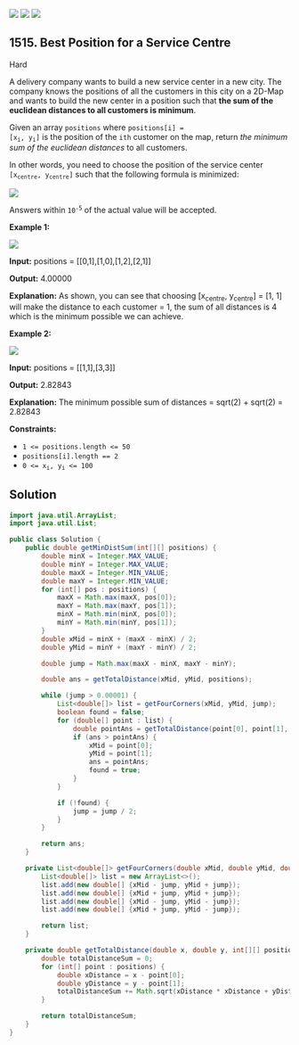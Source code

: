 [![](https://img.shields.io/github/stars/javadev/LeetCode-in-Java?label=Stars&style=flat-square)](https://github.com/javadev/LeetCode-in-Java)
[![](https://img.shields.io/github/forks/javadev/LeetCode-in-Java?label=Fork%20me%20on%20GitHub%20&style=flat-square)](https://github.com/javadev/LeetCode-in-Java/fork)
[![](https://img.shields.io/badge/-LeetCode%20in%20Kotlin-blue?style=flat-square)](https://github.com/javadev/LeetCode-in-Kotlin)

## 1515\. Best Position for a Service Centre

Hard

A delivery company wants to build a new service center in a new city. The company knows the positions of all the customers in this city on a 2D-Map and wants to build the new center in a position such that **the sum of the euclidean distances to all customers is minimum**.

Given an array `positions` where <code>positions[i] = [x<sub>i</sub>, y<sub>i</sub>]</code> is the position of the `ith` customer on the map, return _the minimum sum of the euclidean distances_ to all customers.

In other words, you need to choose the position of the service center <code>[x<sub>centre</sub>, y<sub>centre</sub>]</code> such that the following formula is minimized:

![](https://assets.leetcode.com/uploads/2020/06/25/q4_edited.jpg)

Answers within <code>10<sup>-5</sup></code> of the actual value will be accepted.

**Example 1:**

![](https://assets.leetcode.com/uploads/2020/06/25/q4_e1.jpg)

**Input:** positions = \[\[0,1],[1,0],[1,2],[2,1]]

**Output:** 4.00000

**Explanation:** As shown, you can see that choosing [x<sub>centre</sub>, y<sub>centre</sub>] = [1, 1] will make the distance to each customer = 1, the sum of all distances is 4 which is the minimum possible we can achieve.

**Example 2:**

![](https://assets.leetcode.com/uploads/2020/06/25/q4_e3.jpg)

**Input:** positions = \[\[1,1],[3,3]]

**Output:** 2.82843

**Explanation:** The minimum possible sum of distances = sqrt(2) + sqrt(2) = 2.82843

**Constraints:**

*   `1 <= positions.length <= 50`
*   `positions[i].length == 2`
*   <code>0 <= x<sub>i</sub>, y<sub>i</sub> <= 100</code>

## Solution

```java
import java.util.ArrayList;
import java.util.List;

public class Solution {
    public double getMinDistSum(int[][] positions) {
        double minX = Integer.MAX_VALUE;
        double minY = Integer.MAX_VALUE;
        double maxX = Integer.MIN_VALUE;
        double maxY = Integer.MIN_VALUE;
        for (int[] pos : positions) {
            maxX = Math.max(maxX, pos[0]);
            maxY = Math.max(maxY, pos[1]);
            minX = Math.min(minX, pos[0]);
            minY = Math.min(minY, pos[1]);
        }
        double xMid = minX + (maxX - minX) / 2;
        double yMid = minY + (maxY - minY) / 2;

        double jump = Math.max(maxX - minX, maxY - minY);

        double ans = getTotalDistance(xMid, yMid, positions);

        while (jump > 0.00001) {
            List<double[]> list = getFourCorners(xMid, yMid, jump);
            boolean found = false;
            for (double[] point : list) {
                double pointAns = getTotalDistance(point[0], point[1], positions);
                if (ans > pointAns) {
                    xMid = point[0];
                    yMid = point[1];
                    ans = pointAns;
                    found = true;
                }
            }

            if (!found) {
                jump = jump / 2;
            }
        }

        return ans;
    }

    private List<double[]> getFourCorners(double xMid, double yMid, double jump) {
        List<double[]> list = new ArrayList<>();
        list.add(new double[] {xMid - jump, yMid + jump});
        list.add(new double[] {xMid + jump, yMid + jump});
        list.add(new double[] {xMid - jump, yMid - jump});
        list.add(new double[] {xMid + jump, yMid - jump});

        return list;
    }

    private double getTotalDistance(double x, double y, int[][] positions) {
        double totalDistanceSum = 0;
        for (int[] point : positions) {
            double xDistance = x - point[0];
            double yDistance = y - point[1];
            totalDistanceSum += Math.sqrt(xDistance * xDistance + yDistance * yDistance);
        }

        return totalDistanceSum;
    }
}
```